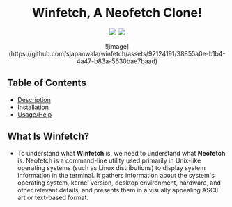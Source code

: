 <h1 align="center">Winfetch, A Neofetch Clone! </h1>
<p align="center">
<img src="https://img.shields.io/badge/Version-Initial_Release_[0.1]-blue">
<img src="https://img.shields.io/badge/Built-Batch_File-blue">
</p>
<p align="center">
  ![image](https://github.com/sjapanwala/winfetch/assets/92124191/38855a0e-b1b4-4a47-b83a-5630bae7baad)
</p>


## Table of Contents
- [Description](#what-is-winfetch)
- [Installation](#installation)
- [Usage/Help](#usage--commands)

## What Is Winfetch?
- To understand what **Winfetch** is, we need to understand what **Neofetch** is. Neofetch is a command-line utility used primarily in Unix-like operating systems (such as Linux distributions) to display system information in the terminal. It gathers information about the system's operating system, kernel version, desktop environment, hardware, and other relevant details, and presents them in a visually appealing ASCII art or text-based format.
